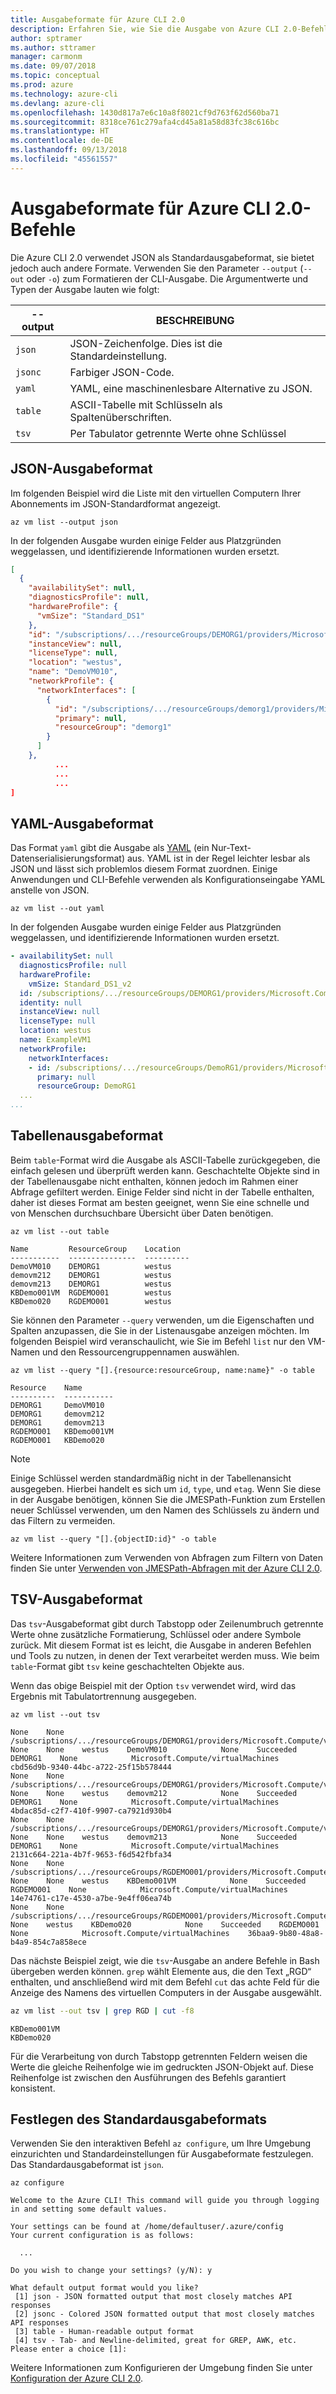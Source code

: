 ```yaml
---
title: Ausgabeformate für Azure CLI 2.0
description: Erfahren Sie, wie Sie die Ausgabe von Azure CLI 2.0-Befehlen in Tabellen, Listen oder JSON-Code formatieren.
author: sptramer
ms.author: sttramer
manager: carmonm
ms.date: 09/07/2018
ms.topic: conceptual
ms.prod: azure
ms.technology: azure-cli
ms.devlang: azure-cli
ms.openlocfilehash: 1430d817a7e6c10a8f8021cf9d763f62d560ba71
ms.sourcegitcommit: 8318ce761c279afa4cd45a81a58d83fc38c616bc
ms.translationtype: HT
ms.contentlocale: de-DE
ms.lasthandoff: 09/13/2018
ms.locfileid: "45561557"
---
```

# <a name="output-formats-for-azure-cli-20-commands"></a>Ausgabeformate für Azure CLI 2.0-Befehle

Die Azure CLI 2.0 verwendet JSON als Standardausgabeformat, sie bietet jedoch auch andere Formate.  Verwenden Sie den Parameter `--output` (`--out` oder `-o`) zum Formatieren der CLI-Ausgabe. Die Argumentwerte und Typen der Ausgabe lauten wie folgt:

--output | BESCHREIBUNG
---------|-------------------------------
`json`   | JSON-Zeichenfolge. Dies ist die Standardeinstellung.
`jsonc`  | Farbiger JSON-Code.
`yaml`   | YAML, eine maschinenlesbare Alternative zu JSON.
`table`  | ASCII-Tabelle mit Schlüsseln als Spaltenüberschriften.
`tsv`    | Per Tabulator getrennte Werte ohne Schlüssel

## <a name="json-output-format"></a>JSON-Ausgabeformat

Im folgenden Beispiel wird die Liste mit den virtuellen Computern Ihrer Abonnements im JSON-Standardformat angezeigt.

```azurecli-interactive
az vm list --output json
```

In der folgenden Ausgabe wurden einige Felder aus Platzgründen weggelassen, und identifizierende Informationen wurden ersetzt.

```json
[
  {
    "availabilitySet": null,
    "diagnosticsProfile": null,
    "hardwareProfile": {
      "vmSize": "Standard_DS1"
    },
    "id": "/subscriptions/.../resourceGroups/DEMORG1/providers/Microsoft.Compute/virtualMachines/DemoVM010",
    "instanceView": null,
    "licenseType": null,
    "location": "westus",
    "name": "DemoVM010",
    "networkProfile": {
      "networkInterfaces": [
        {
          "id": "/subscriptions/.../resourceGroups/demorg1/providers/Microsoft.Network/networkInterfaces/DemoVM010VMNic",
          "primary": null,
          "resourceGroup": "demorg1"
        }
      ]
    },
          ...
          ...
          ...
]
```

## <a name="yaml-output-format"></a>YAML-Ausgabeformat

Das Format `yaml` gibt die Ausgabe als [YAML](http://yaml.org/) (ein Nur-Text-Datenserialisierungsformat) aus. YAML ist in der Regel leichter lesbar als JSON und lässt sich problemlos diesem Format zuordnen. Einige Anwendungen und CLI-Befehle verwenden als Konfigurationseingabe YAML anstelle von JSON.

```azurecli-interactive
az vm list --out yaml
```

In der folgenden Ausgabe wurden einige Felder aus Platzgründen weggelassen, und identifizierende Informationen wurden ersetzt.

```yaml
- availabilitySet: null
  diagnosticsProfile: null
  hardwareProfile:
    vmSize: Standard_DS1_v2
  id: /subscriptions/.../resourceGroups/DEMORG1/providers/Microsoft.Compute/virtualMachines/DemoVM010
  identity: null
  instanceView: null
  licenseType: null
  location: westus
  name: ExampleVM1
  networkProfile:
    networkInterfaces:
    - id: /subscriptions/.../resourceGroups/DemoRG1/providers/Microsoft.Network/networkInterfaces/DemoVM010Nic
      primary: null
      resourceGroup: DemoRG1
  ...
...
```

## <a name="table-output-format"></a>Tabellenausgabeformat

Beim `table`-Format wird die Ausgabe als ASCII-Tabelle zurückgegeben, die einfach gelesen und überprüft werden kann. Geschachtelte Objekte sind in der Tabellenausgabe nicht enthalten, können jedoch im Rahmen einer Abfrage gefiltert werden. Einige Felder sind nicht in der Tabelle enthalten, daher ist dieses Format am besten geeignet, wenn Sie eine schnelle und von Menschen durchsuchbare Übersicht über Daten benötigen.

```azurecli-interactive
az vm list --out table
```

```output
Name         ResourceGroup    Location
-----------  ---------------  ----------
DemoVM010    DEMORG1          westus
demovm212    DEMORG1          westus
demovm213    DEMORG1          westus
KBDemo001VM  RGDEMO001        westus
KBDemo020    RGDEMO001        westus
```

Sie können den Parameter `--query` verwenden, um die Eigenschaften und Spalten anzupassen, die Sie in der Listenausgabe anzeigen möchten. Im folgenden Beispiel wird veranschaulicht, wie Sie im Befehl `list` nur den VM-Namen und den Ressourcengruppennamen auswählen.

```azurecli
az vm list --query "[].{resource:resourceGroup, name:name}" -o table
```

```output
Resource    Name
----------  -----------
DEMORG1     DemoVM010
DEMORG1     demovm212
DEMORG1     demovm213
RGDEMO001   KBDemo001VM
RGDEMO001   KBDemo020
```

> [!NOTE]
> Einige Schlüssel werden standardmäßig nicht in der Tabellenansicht ausgegeben. Hierbei handelt es sich um `id`, `type`, und `etag`. Wenn Sie diese in der Ausgabe benötigen, können Sie die JMESPath-Funktion zum Erstellen neuer Schlüssel verwenden, um den Namen des Schlüssels zu ändern und das Filtern zu vermeiden.
>
> ```azurecli
> az vm list --query "[].{objectID:id}" -o table
> ```

Weitere Informationen zum Verwenden von Abfragen zum Filtern von Daten finden Sie unter [Verwenden von JMESPath-Abfragen mit der Azure CLI 2.0](/cli/azure/query-azure-cli).

## <a name="tsv-output-format"></a>TSV-Ausgabeformat

Das `tsv`-Ausgabeformat gibt durch Tabstopp oder Zeilenumbruch getrennte Werte ohne zusätzliche Formatierung, Schlüssel oder andere Symbole zurück. Mit diesem Format ist es leicht, die Ausgabe in anderen Befehlen und Tools zu nutzen, in denen der Text verarbeitet werden muss. Wie beim `table`-Format gibt `tsv` keine geschachtelten Objekte aus.

Wenn das obige Beispiel mit der Option `tsv` verwendet wird, wird das Ergebnis mit Tabulatortrennung ausgegeben.

```azurecli-interactive
az vm list --out tsv
```

```output
None    None        /subscriptions/.../resourceGroups/DEMORG1/providers/Microsoft.Compute/virtualMachines/DemoVM010    None    None    westus    DemoVM010            None    Succeeded    DEMORG1    None            Microsoft.Compute/virtualMachines    cbd56d9b-9340-44bc-a722-25f15b578444
None    None        /subscriptions/.../resourceGroups/DEMORG1/providers/Microsoft.Compute/virtualMachines/demovm212    None    None    westus    demovm212            None    Succeeded    DEMORG1    None            Microsoft.Compute/virtualMachines    4bdac85d-c2f7-410f-9907-ca7921d930b4
None    None        /subscriptions/.../resourceGroups/DEMORG1/providers/Microsoft.Compute/virtualMachines/demovm213    None    None    westus    demovm213            None    Succeeded    DEMORG1    None            Microsoft.Compute/virtualMachines    2131c664-221a-4b7f-9653-f6d542fbfa34
None    None        /subscriptions/.../resourceGroups/RGDEMO001/providers/Microsoft.Compute/virtualMachines/KBDemo001VM    None    None    westus    KBDemo001VM            None    Succeeded    RGDEMO001    None            Microsoft.Compute/virtualMachines    14e74761-c17e-4530-a7be-9e4ff06ea74b
None    None        /subscriptions/.../resourceGroups/RGDEMO001/providers/Microsoft.Compute/virtualMachines/KBDemo02None    None    westus    KBDemo020            None    Succeeded    RGDEMO001    None            Microsoft.Compute/virtualMachines    36baa9-9b80-48a8-b4a9-854c7a858ece
```

Das nächste Beispiel zeigt, wie die `tsv`-Ausgabe an andere Befehle in Bash übergeben werden können. `grep` wählt Elemente aus, die den Text „RGD“ enthalten, und anschließend wird mit dem Befehl `cut` das achte Feld für die Anzeige des Namens des virtuellen Computers in der Ausgabe ausgewählt.

```bash
az vm list --out tsv | grep RGD | cut -f8
```

```output
KBDemo001VM
KBDemo020
```

Für die Verarbeitung von durch Tabstopp getrennten Feldern weisen die Werte die gleiche Reihenfolge wie im gedruckten JSON-Objekt auf. Diese Reihenfolge ist zwischen den Ausführungen des Befehls garantiert konsistent.

## <a name="set-the-default-output-format"></a>Festlegen des Standardausgabeformats

Verwenden Sie den interaktiven Befehl `az configure`, um Ihre Umgebung einzurichten und Standardeinstellungen für Ausgabeformate festzulegen. Das Standardausgabeformat ist `json`.

```azurecli-interactive
az configure
```

```output
Welcome to the Azure CLI! This command will guide you through logging in and setting some default values.

Your settings can be found at /home/defaultuser/.azure/config
Your current configuration is as follows:

  ...

Do you wish to change your settings? (y/N): y

What default output format would you like?
 [1] json - JSON formatted output that most closely matches API responses
 [2] jsonc - Colored JSON formatted output that most closely matches API responses
 [3] table - Human-readable output format
 [4] tsv - Tab- and Newline-delimited, great for GREP, AWK, etc.
Please enter a choice [1]:
```

Weitere Informationen zum Konfigurieren der Umgebung finden Sie unter [Konfiguration der Azure CLI 2.0](/cli/azure/azure-cli-configuration).